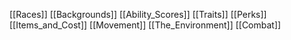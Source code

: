 [[Races]]
[[Backgrounds]]
[[Ability_Scores]]
[[Traits]]
[[Perks]]
[[Items_and_Cost]]
[[Movement]]
[[The_Environment]]
[[Combat]]